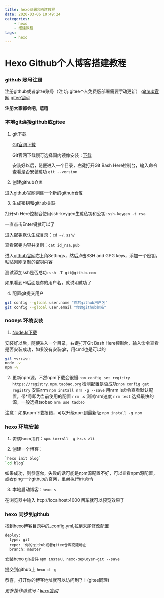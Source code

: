 ```yaml
---
title: hexo部署和搭建教程
date: 2020-03-06 10:49:24
categories:
    - hexo
    - 搭建教程
tags:
    - hexo
---
```


# Hexo Github个人博客搭建教程

### github 账号注册

注册github或者gitee账号（注 坑:gitee个人免费版部署需要手动更新）
[github官网](https://github.com/ "github官网")
[gitee官网](https://gitee.com/ "gitee官网")

**注册大家都会吧，嘻嘻**

### 本地git连接github或gitee
1. git下载

   [Git官网下载](https://git-scm.com/ "Git下载")

   Git官网下载慢可选择国内镜像安装：[下载](https://npm.taobao.org/mirrors/git-for-windows/ "Git下载")

   安装好以后，随便进入一个目录，右键打开Git Bash Here控制台，输入命令查看是否安装成功 `git --version`

2.  创建github仓库

   进入[github官网](https://github.com/ "github官网")创建一个新的github仓库

3.  生成密钥和github关联

   打开sh Here控制台使用ssh-keygen生成私钥和公钥: `ssh-keygen -t rsa`

   一直点击Enter键就可以了

   进入密钥默认生成目录：`cd ~/.ssh/`

   查看密钥内容并复制：`cat id_rsa.pub`

   进入[github官网](https://github.com/ "github官网")右上角Settings，然后点击SSH and GPG keys，添加一个密钥，粘贴刚刚复制的密钥内容

   测试添加ssh是否成功: `ssh -T git@github.com`

   如果看到Hi后面是你的用户名，就说明成功了

4.  配置git提交用户

   ```bash
   git config --global user.name "你的github用户名"
   git config --global user.email "你的github邮箱"
   ```


### nodejs 环境安装

1. [NodeJs下载](https://nodejs.org/en/ "NodeJs下载")

安装好以后，随便进入一个目录，右键打开Git Bash Here控制台，输入命令查看是否安装成功，如果没有安装git，用cmd也是可以的
```bash
git version
node -v
npm -v
```
2. 更新npm源，不然npm下载会很慢:`npm config set registry https://registry.npm.taobao.org`
检测配置是否成功:`npm config get registry`
安装nrm `npm install nrm -g --save`
用nrm ls命令查看默认配置，带*号即为当前使用的配置 `nrm ls`
测试nrm速度 `nrm test`
选择最快的源，一般选择taobao `nrm use taobao`

注意：如果npm下载报错，可以升级npm到最新版 `npm install -g npm`

### hexo 环境安装
1. 安装hexo插件：`npm install -g hexo-cli`

2. 创建一个博客：

```bash
`hexo init blog`
`cd blog`
```

如果成功，则恭喜你，失败的话可能是npm源配置不好，可以查看npm源配置，或者ping一个github的官网，重新执行init命令

3. 本地启动博客：`hexo s`

在浏览器中输入 http://localhost:4000 回车就可以预览效果了

### hexo 同步到github

找到hexo博客目录中的_config.yml,拉到末尾修改配置

    deploy:
      type: git
      repo: '你的github或者gitee仓库克隆地址'
      branch: master

安装hexo git插件 `npm install hexo-deployer-git --save`

提交到github上 `hexo d -g`

恭喜，打开你的博客地址就可以访问到了！(gitee同理)

*更多操作请访问：[hexo官网](https://hexo.io/zh-cn/ "hexo官网")*
